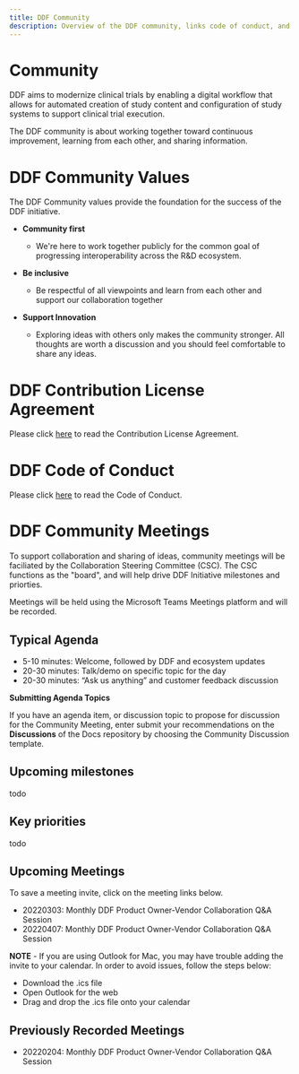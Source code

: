 ```yaml
---
title: DDF Community 
description: Overview of the DDF community, links code of conduct, and community meetings
---
```

# Community

DDF aims to modernize clinical trials by enabling a digital workflow that allows for automated creation of study content and configuration of study systems to support clinical trial execution.

The DDF community is about working together toward continuous improvement, learning from each other, and sharing information.

# DDF Community Values

The DDF Community values provide the foundation for the success of the DDF initiative.

- **Community first**
  - We're here to work together publicly for the common goal of progressing interoperability across the R&D ecosystem.  

- **Be inclusive**
  - Be respectful of all viewpoints and learn from each other and support our collaboration together

- **Support Innovation**
  - Exploring ideas with others only makes the community stronger.  All thoughts are worth a discussion and you should feel comfortable to share any ideas.

# DDF Contribution License Agreement

Please click [here](CONTRIBUTING.md) to read the Contribution License Agreement.

# DDF Code of Conduct

Please click [here](CODE-OF-CONDUCT.md) to read the Code of Conduct.

# DDF Community Meetings
To support collaboration and sharing of ideas, community meetings will be faciliated by the Collaboration Steering Committee (CSC).  The CSC functions as the "board", and will help drive DDF Initiative milestones and priorties.

Meetings will be held using the Microsoft Teams Meetings platform and will be recorded. 

## Typical Agenda

- 5-10 minutes: Welcome, followed by DDF and ecosystem updates
- 20-30 minutes: Talk/demo on specific topic for the day
- 20-30 minutes: “Ask us anything” and customer feedback discussion

**Submitting Agenda Topics**

If you have an agenda item, or discussion topic to propose for discussion for the Community Meeting, enter submit your recommendations on the **Discussions** of the Docs repository by choosing the Community Discussion template.

## Upcoming milestones

todo

## Key priorities

todo

## Upcoming Meetings
To save a meeting invite, click on the meeting links below.  

- 20220303: Monthly DDF Product Owner-Vendor Collaboration Q&A Session
- 20220407: Monthly DDF Product Owner-Vendor Collaboration Q&A Session

**NOTE** - If you are using Outlook for Mac, you may have trouble adding the invite to your calendar. In order to avoid issues, follow the steps below:

- Download the .ics file
- Open Outlook for the web
- Drag and drop the .ics file onto your calendar

## Previously Recorded Meetings

- 20220204: Monthly DDF Product Owner-Vendor Collaboration Q&A Session
